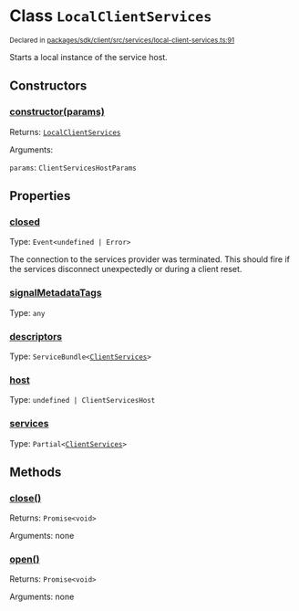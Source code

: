 # Class `LocalClientServices`
<sub>Declared in [packages/sdk/client/src/services/local-client-services.ts:91](https://github.com/dxos/dxos/blob/4d6eae504/packages/sdk/client/src/services/local-client-services.ts#L91)</sub>


Starts a local instance of the service host.

## Constructors
### [constructor(params)](https://github.com/dxos/dxos/blob/4d6eae504/packages/sdk/client/src/services/local-client-services.ts#L103)




Returns: <code>[LocalClientServices](/api/@dxos/client/classes/LocalClientServices)</code>

Arguments: 

`params`: <code>ClientServicesHostParams</code>



## Properties
### [closed](https://github.com/dxos/dxos/blob/4d6eae504/packages/sdk/client/src/services/local-client-services.ts#L92)
Type: <code>Event&lt;undefined | Error&gt;</code>

The connection to the services provider was terminated.
This should fire if the services disconnect unexpectedly or during a client reset.

### [signalMetadataTags](https://github.com/dxos/dxos/blob/4d6eae504/packages/sdk/client/src/services/local-client-services.ts#L96)
Type: <code>any</code>



### [descriptors](https://github.com/dxos/dxos/blob/4d6eae504/packages/sdk/client/src/services/local-client-services.ts#L121)
Type: <code>ServiceBundle&lt;[ClientServices](/api/@dxos/client/types/ClientServices)&gt;</code>



### [host](https://github.com/dxos/dxos/blob/4d6eae504/packages/sdk/client/src/services/local-client-services.ts#L129)
Type: <code>undefined | ClientServicesHost</code>



### [services](https://github.com/dxos/dxos/blob/4d6eae504/packages/sdk/client/src/services/local-client-services.ts#L125)
Type: <code>Partial&lt;[ClientServices](/api/@dxos/client/types/ClientServices)&gt;</code>




## Methods
### [close()](https://github.com/dxos/dxos/blob/4d6eae504/packages/sdk/client/src/services/local-client-services.ts#L162)




Returns: <code>Promise&lt;void&gt;</code>

Arguments: none




### [open()](https://github.com/dxos/dxos/blob/4d6eae504/packages/sdk/client/src/services/local-client-services.ts#L134)




Returns: <code>Promise&lt;void&gt;</code>

Arguments: none





